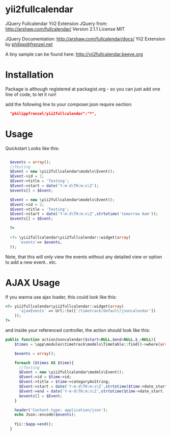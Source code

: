 yii2fullcalendar
================
JQuery Fullcalendar Yii2 Extension
JQuery from: http://arshaw.com/fullcalendar/
Version 2.1.1
License MIT

JQuery Documentation:
http://arshaw.com/fullcalendar/docs/
Yii2 Extension by <philipp@frenzel.net>

A tiny sample can be found here:
http://yii2fullcalendar.beeye.org

Installation
============
Package is although registered at packagist.org - so you can just add one line of code, to let it run!

add the following line to your composer.json require section:
```json
  "philippfrenzel/yii2fullcalendar":"*",
```

Usage
=====

Quickstart Looks like this:

```php

  $events = array();
  //Testing
  $Event = new \yii2fullcalendar\models\Event();
  $Event->id = 1;
  $Event->title = 'Testing';
  $Event->start = date('Y-m-d\TH:m:s\Z');
  $events[] = $Event;

  $Event = new \yii2fullcalendar\models\Event();
  $Event->id = 2;
  $Event->title = 'Testing';
  $Event->start = date('Y-m-d\TH:m:s\Z',strtotime('tomorrow 6am'));
  $events[] = $Event;

  ?>
  
  <?= \yii2fullcalendar\yii2fullcalendar::widget(array(
      'events'=> $events,
  ));
```

Note, that this will only view the events without any detailed view or option to add a new event.. etc.

AJAX Usage
==========
If you wanna use ajax loader, this could look like this:

```php
<?= yii2fullcalendar\yii2fullcalendar::widget(array(
      'ajaxEvents' => Url::to(['/timetrack/default/jsoncalendar'])
    ));
?>
```

and inside your referenced controller, the action should look like this:

```php
public function actionJsoncalendar($start=NULL,$end=NULL,$_=NULL){
    $times = \app\modules\timetrack\models\Timetable::find()->where(array('category'=>\app\modules\timetrack\models\Timetable::CAT_TIMETRACK))->all();

    $events = array();

    foreach ($times AS $time){
      //Testing
      $Event = new \yii2fullcalendar\models\Event();
      $Event->id = $time->id;
      $Event->title = $time->categoryAsString;
      $Event->start = date('Y-m-d\TH:m:s\Z',strtotime($time->date_start.' '.$time->time_start));
      $Event->end = date('Y-m-d\TH:m:s\Z',strtotime($time->date_start.' '.$time->time_end));
      $events[] = $Event;
    }

    header('Content-type: application/json');
    echo Json::encode($events);
    
    Yii::$app->end();
  }
```
